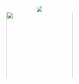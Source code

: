 <div align="center">
  <img src="https://readme-typing-svg.herokuapp.com?font=sans-serif&color=%fff&duration=5000&center=true&vCenter=true&lines=Welcome+to+Krigan+Labs"><br>
  <img src="https://github.com/kriganlabs.png" weight="180px" height="180px">
</div>
